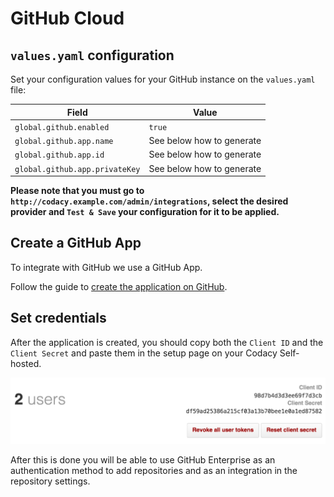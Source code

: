 # GitHub Cloud

## `values.yaml` configuration

Set your configuration values for your GitHub instance on the `values.yaml` file:

| Field                          | Value                     |
| ------------------------------ | ------------------------- |
| `global.github.enabled`        | `true`                    |
| `global.github.app.name`       | See below how to generate |
| `global.github.app.id`         | See below how to generate |
| `global.github.app.privateKey` | See below how to generate |

**Please note that you must go to `http://codacy.example.com/admin/integrations`, select the desired provider and `Test & Save` your configuration for it to be applied.**

## Create a GitHub App

To integrate with GitHub we use a GitHub App.

Follow the guide to [create the application on GitHub](create-github-app.md).

## Set credentials

After the application is created, you should copy both the `Client ID` and the `Client Secret` and paste them in the setup page on your Codacy Self-hosted.

![GitHub Application](./images/github-token-retrieval.png)

After this is done you will be able to use GitHub Enterprise as an authentication method to add repositories and as an integration in the repository settings.
